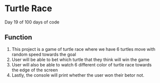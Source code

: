 # Turtle Race

Day 19 of 100 days of code

## Function
1. This project is a game of turtle race where we have 6 turtles move with random speed towards the goal
2. User will be able to bet which turtle that they think will win the game
3. User will also be able to watch 6 different color of turtle race towards the edge of the screen
4. Lastly, the console will print whether the user won their betor not.